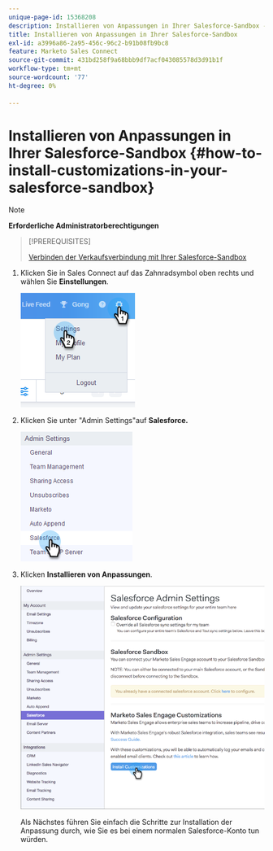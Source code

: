 ```yaml
---
unique-page-id: 15368208
description: Installieren von Anpassungen in Ihrer Salesforce-Sandbox - Marketo Docs - Produktdokumentation
title: Installieren von Anpassungen in Ihrer Salesforce-Sandbox
exl-id: a3996a86-2a95-456c-96c2-b91b08fb9bc8
feature: Marketo Sales Connect
source-git-commit: 431bd258f9a68bbb9df7acf043085578d3d91b1f
workflow-type: tm+mt
source-wordcount: '77'
ht-degree: 0%

---
```


# Installieren von Anpassungen in Ihrer Salesforce-Sandbox {#how-to-install-customizations-in-your-salesforce-sandbox}

>[!NOTE]
>
>**Erforderliche Administratorberechtigungen**

>[!PREREQUISITES]
>
>[Verbinden der Verkaufsverbindung mit Ihrer Salesforce-Sandbox](/help/marketo/product-docs/marketo-sales-connect/crm/salesforce-customization/how-to-connect-sales-connect-to-your-salesforce-sandbox.md)

1. Klicken Sie in Sales Connect auf das Zahnradsymbol oben rechts und wählen Sie **Einstellungen**.

   ![](assets/one-3.png)

1. Klicken Sie unter &quot;Admin Settings&quot;auf **Salesforce.**

   ![](assets/two-3.png)

1. Klicken **Installieren von Anpassungen**.

   ![](assets/three-3.png)

   Als Nächstes führen Sie einfach die Schritte zur Installation der Anpassung durch, wie Sie es bei einem normalen Salesforce-Konto tun würden.
